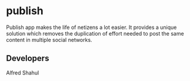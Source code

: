 publish
=======

Publish app makes the life of netizens a lot easier. It provides a unique solution which removes the duplication of effort needed to post the same content in multiple social networks.

Developers
-------------

Alfred
Shahul 
